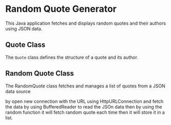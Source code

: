 # Random Quote Generator

This Java application fetches and displays random quotes and their authors using JSON data.

## Quote Class

The `Quote` class defines the structure of a quote and its author.

## Random Quote Class 

The RandomQuote class fetches and manages a list of quotes from a JSON data source

by open new connection with the URL using HttpURLConnection and fetch the data by
using BufferedReader to read the JSOn data then by using the random function it will fetch 
random quote each time then it will store it in a list.
